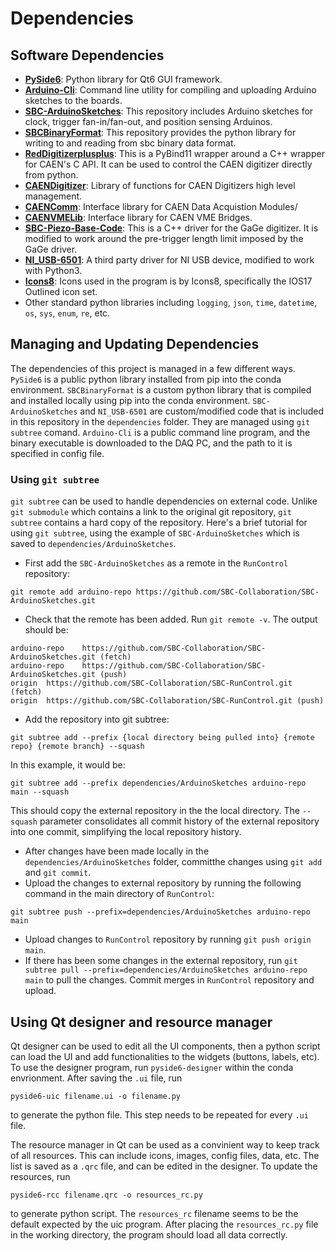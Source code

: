 # Dependencies

## Software Dependencies
- [**PySide6**](https://pypi.org/project/PySide6/): Python library for Qt6 GUI framework.
- [**Arduino-Cli**](https://arduino.github.io/arduino-cli/0.35/): Command line utility for compiling and uploading Arduino sketches to the boards.
- [**SBC-ArduinoSketches**](https://github.com/SBC-Collaboration/SBC-ArduinoSketches): This repository includes Arduino sketches for clock, trigger fan-in/fan-out, and position sensing Arduinos.
- [**SBCBinaryFormat**](https://github.com/SBC-Collaboration/SBCBinaryFormat): This repository provides the python library for writing to and reading from sbc binary data format.
- [**RedDigitizerplusplus**](https://github.com/shengzhiheng/RedDigitizerplusplus): This is a PyBind11 wrapper around a C++ wrapper for CAEN's C API. It can be used to control the CAEN digitizer directly from python.
- [**CAENDigitizer**](https://www.caen.it/products/caendigitizer-library/): Library of functions for CAEN Digitizers high level management.
- [**CAENComm**](https://www.caen.it/products/caencomm-library/): Interface library for CAEN Data Acquistion Modules/
- [**CAENVMELib**](https://www.caen.it/products/caenvmelib-library/): Interface library for CAEN VME Bridges.
- [**SBC-Piezo-Base-Code**](https://github.com/SBC-Collaboration/SBC-Piezo-Base-Code): This is a C++ driver for the GaGe digitizer. It is modified to work around the pre-trigger length limit imposed by the GaGe driver.
- [**NI_USB-6501**](https://github.com/shengzhiheng/NI_USB-6501): A third party driver for NI USB device, modified to work with Python3.
- [**Icons8**](https://icons8.com/icon/set/file/ios): Icons used in the program is by Icons8, specifically the IOS17 Outlined icon set.
- Other standard python libraries including `logging`, `json`, `time`, `datetime`, `os`, `sys`, `enum`, `re`, etc.

## Managing and Updating Dependencies
The dependencies of this project is managed in a few different ways. `PySide6` is a public python library installed from pip into the conda environment. `SBCBinaryFormat` is a custom python library that is compiled and installed locally using pip into the conda environment. `SBC-ArduinoSketches` and `NI_USB-6501` are custom/modified code that is included in this repository in the `dependencies` folder. They are managed using `git subtree` comand. `Arduino-Cli` is a public command line program, and the binary executable is downloaded to the DAQ PC, and the path to it is specified in config file.

### Using `git subtree`
`git subtree` can be used to handle dependencies on external code. Unlike `git submodule` which contains a link to the original git repository, `git subtree` contains a hard copy of the repository. Here's a brief tutorial for using `git subtree`, using the example of `SBC-ArduinoSketches` which is saved to `dependencies/ArduinoSketches`.
- First add the `SBC-ArduinoSketches` as a remote in the `RunControl` repository: 
```
git remote add arduino-repo https://github.com/SBC-Collaboration/SBC-ArduinoSketches.git
```
- Check that the remote has been added. Run `git remote -v`. The output should be:
```
arduino-repo	https://github.com/SBC-Collaboration/SBC-ArduinoSketches.git (fetch)
arduino-repo	https://github.com/SBC-Collaboration/SBC-ArduinoSketches.git (push)
origin	https://github.com/SBC-Collaboration/SBC-RunControl.git (fetch)
origin	https://github.com/SBC-Collaboration/SBC-RunControl.git (push)
```
- Add the repository into git subtree: 
```
git subtree add --prefix {local directory being pulled into} {remote repo} {remote branch} --squash
``` 
In this example, it would be:
```
git subtree add --prefix dependencies/ArduinoSketches arduino-repo main --squash
```
This should copy the external repository in the the local directory. The `--squash` parameter consolidates all commit history of the external repository into one commit, simplifying the local repository history.
- After changes have been made locally in the `dependencies/ArduinoSketches` folder, committhe changes using `git add` and `git commit`.
- Upload the changes to external repository by running the following command in the main directory of `RunControl`:
```
git subtree push --prefix=dependencies/ArduinoSketches arduino-repo main
```
- Upload changes to `RunControl` repository by running `git push origin main`.
- If there has been some changes in the external repository, run `git subtree pull --prefix=dependencies/ArduinoSketches arduino-repo main` to pull the changes. Commit merges in `RunControl` repository and upload.

## Using Qt designer and resource manager
Qt designer can be used to edit all the UI components, then a python script can load the UI and add functionalities to the widgets (buttons, labels, etc). To use the designer program, run `pyside6-designer` within the conda envrionment. After saving the `.ui` file, run 
```
pyside6-uic filename.ui -o filename.py
``` 
to generate the python file. This step needs to be repeated for every `.ui` file.

The resource manager in Qt can be used as a convinient way to keep track of all resources. This can include icons, images, config files, data, etc. The list is saved as a `.qrc` file, and can be edited in the designer. To update the resources, run 
```
pyside6-rcc filename.qrc -o resources_rc.py
``` 
to generate python script. The `resources_rc` filename seems to be the default expected by the uic program. After placing the `resources_rc.py` file in the working directory, the program should load all data correctly.
